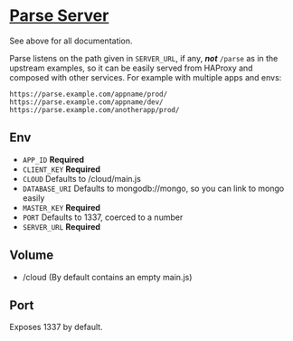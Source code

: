 # [Parse Server](https://github.com/ParsePlatform/parse-server)

See above for all documentation.

Parse listens on the path given in `SERVER_URL`, if any, ***not*** `/parse`
as in the upstream examples, so it can be easily served from HAProxy and
composed with other services. For example with multiple apps and envs:

    https://parse.example.com/appname/prod/
    https://parse.example.com/appname/dev/
    https://parse.example.com/anotherapp/prod/

## Env

- `APP_ID` **Required**
- `CLIENT_KEY` **Required**
- `CLOUD` Defaults to /cloud/main.js
- `DATABASE_URI` Defaults to mongodb://mongo, so you can link to mongo easily
- `MASTER_KEY` **Required**
- `PORT` Defaults to 1337, coerced to a number
- `SERVER_URL` **Required**

## Volume

- /cloud (By default contains an empty main.js)

## Port

Exposes 1337 by default.

